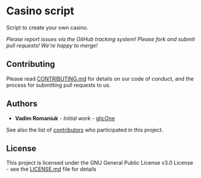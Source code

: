 # Casino script
Script to create your own casino.

*Please report issues via the GitHub tracking system! Please fork and submit pull requests! We're happy to merge!*

## Contributing

Please read [CONTRIBUTING.md](CONTRIBUTING.md) for details on our code of conduct, and the process for submitting pull requests to us.

## Authors

* **Vadim Romaniuk** - *Initial work* - [glicOne](https://github.com/RomaniukVadim)

See also the list of [contributors](https://github.com/RomaniukVadim/glicOne-overlay/contributors) who participated in this project.

## License

This project is licensed under the GNU General Public License v3.0 License - see the [LICENSE.md](LICENSE.md) file for details
